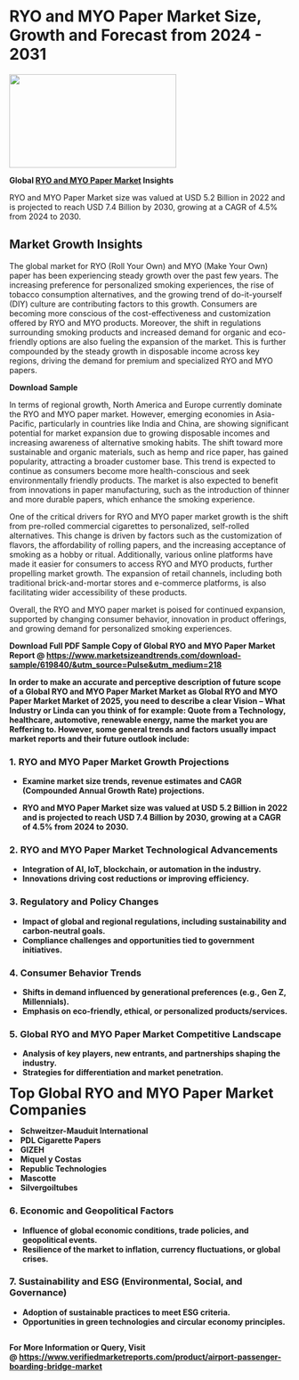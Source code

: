 <H1>RYO and MYO Paper Market Size, Growth and Forecast from 2024 - 2031</H1><img class="aligncenter size-medium wp-image-584254" src="https://thirdeyenews.in/wp-content/uploads/2024/09/Global-Market-Research-300x168.jpeg" alt="" width="300" height="168" /><p><strong>Global&nbsp;<a href="https://www.marketsizeandtrends.com/download-sample/619840/&amp;utm_source=Pulse&amp;utm_medium=218">RYO and MYO Paper Market</a> Insights</strong></p><p>RYO and MYO Paper Market size was valued at USD 5.2 Billion in 2022 and is projected to reach USD 7.4 Billion by 2030, growing at a CAGR of 4.5% from 2024 to 2030.</p><p><h2>Market Growth Insights</h2> <p>The global market for RYO (Roll Your Own) and MYO (Make Your Own) paper has been experiencing steady growth over the past few years. The increasing preference for personalized smoking experiences, the rise of tobacco consumption alternatives, and the growing trend of do-it-yourself (DIY) culture are contributing factors to this growth. Consumers are becoming more conscious of the cost-effectiveness and customization offered by RYO and MYO products. Moreover, the shift in regulations surrounding smoking products and increased demand for organic and eco-friendly options are also fueling the expansion of the market. This is further compounded by the steady growth in disposable income across key regions, driving the demand for premium and specialized RYO and MYO papers.</p> <p><strong>Download Sample</strong></p> <p>In terms of regional growth, North America and Europe currently dominate the RYO and MYO paper market. However, emerging economies in Asia-Pacific, particularly in countries like India and China, are showing significant potential for market expansion due to growing disposable incomes and increasing awareness of alternative smoking habits. The shift toward more sustainable and organic materials, such as hemp and rice paper, has gained popularity, attracting a broader customer base. This trend is expected to continue as consumers become more health-conscious and seek environmentally friendly products. The market is also expected to benefit from innovations in paper manufacturing, such as the introduction of thinner and more durable papers, which enhance the smoking experience.</p> <p>One of the critical drivers for RYO and MYO paper market growth is the shift from pre-rolled commercial cigarettes to personalized, self-rolled alternatives. This change is driven by factors such as the customization of flavors, the affordability of rolling papers, and the increasing acceptance of smoking as a hobby or ritual. Additionally, various online platforms have made it easier for consumers to access RYO and MYO products, further propelling market growth. The expansion of retail channels, including both traditional brick-and-mortar stores and e-commerce platforms, is also facilitating wider accessibility of these products.</p> <p>Overall, the RYO and MYO paper market is poised for continued expansion, supported by changing consumer behavior, innovation in product offerings, and growing demand for personalized smoking experiences.</p> <p><strong></p><p><span class=""><strong>Download Full PDF Sample Copy of Global RYO and MYO Paper Market Report</strong> @ <a href="https://www.marketsizeandtrends.com/download-sample/619840/&amp;utm_source=Pulse&amp;utm_medium=218" target="_blank">https://www.marketsizeandtrends.com/download-sample/619840/&amp;utm_source=Pulse&amp;utm_medium=218</a></span></p><p>In order to make an accurate and perceptive description of future scope of a Global&nbsp;RYO and MYO Paper Market Market as Global&nbsp;RYO and MYO Paper Market Market of 2025, you need to describe a clear Vision &ndash; What Industry or Linda can you think of for example: Quote from a Technology, healthcare, automotive, renewable energy, name the market you are Reffering to. However, some general trends and factors usually impact market reports and their future outlook include:</p><h3>1.&nbsp;<strong>RYO and MYO Paper Market Growth Projections</strong></h3><ul><li>Examine market size trends, revenue estimates and CAGR (Compounded Annual Growth Rate) projections.</li><li><p>RYO and MYO Paper Market size was valued at USD 5.2 Billion in 2022 and is projected to reach USD 7.4 Billion by 2030, growing at a CAGR of 4.5% from 2024 to 2030.</p></li></ul><h3>2.&nbsp;<strong>RYO and MYO Paper Market Technological Advancements</strong></h3><ul><li>Integration of AI, IoT, blockchain, or automation in the industry.</li><li>Innovations driving cost reductions or improving efficiency.</li></ul><h3>3.&nbsp;<strong>Regulatory and Policy Changes</strong></h3><ul><li>Impact of global and regional regulations, including sustainability and carbon-neutral goals.</li><li>Compliance challenges and opportunities tied to government initiatives.</li></ul><h3>4.&nbsp;<strong>Consumer Behavior Trends</strong></h3><ul><li>Shifts in demand influenced by generational preferences (e.g., Gen Z, Millennials).</li><li>Emphasis on eco-friendly, ethical, or personalized products/services.</li></ul><h3>5.&nbsp;<strong>Global RYO and MYO Paper Market Competitive Landscape</strong></h3><ul><li>Analysis of key players, new entrants, and partnerships shaping the industry.</li><li>Strategies for differentiation and market penetration.</li></ul><p data-pm-slice="1 1 []"><span style="color: inherit; font-family: inherit; font-size: 25px;">Top Global RYO and MYO Paper Market Companies</span></p><div class="" data-test-id=""><p><li>Schweitzer-Mauduit International</li><li> PDL Cigarette Papers</li><li> GIZEH</li><li> Miquel y Costas</li><li> Republic Technologies</li><li> Mascotte</li><li> Silvergoiltubes</li></p></div><h3>6.&nbsp;<strong>Economic and Geopolitical Factors</strong></h3><ul><li>Influence of global economic conditions, trade policies, and geopolitical events.</li><li>Resilience of the market to inflation, currency fluctuations, or global crises.</li></ul><h3>7.&nbsp;<strong>Sustainability and ESG (Environmental, Social, and Governance)</strong></h3><ul><li>Adoption of sustainable practices to meet ESG criteria.</li><li>Opportunities in green technologies and circular economy principles.</li></ul><h2><strong style="font-size: 14px;">For More Information or Query, Visit @&nbsp;</strong><a style="background-color: #ffffff; font-size: 14px;" href="https://www.marketsizeandtrends.com/report/ryo-and-myo-paper-market/" target="_blank">https://www.verifiedmarketreports.com/product/airport-passenger-boarding-bridge-market</a></h2>
